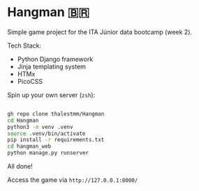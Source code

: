 # Hangman 🇧🇷

Simple game project for the ITA Júnior data bootcamp (week 2).

Tech Stack:
- Python Django framework
- Jinja templating system
- HTMx
- PicoCSS

Spin up your own server (`zsh`):
```bash

gh repo clone thalestmm/Hangman
cd Hangman
python3 -m venv .venv
source .venv/bin/activate
pip install -r requirements.txt
cd hangman_web
python manage.py runserver
```
All done!

Access the game via `http://127.0.0.1:8000/`
